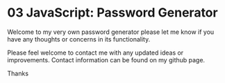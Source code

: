 # 03 JavaScript: Password Generator

Welcome to my very own password generator please let me know if you have any thoughts or concerns in its functionality. 

Please feel welcome to contact me with any updated ideas or improvements. Contact information can be found on my github page. 

Thanks 